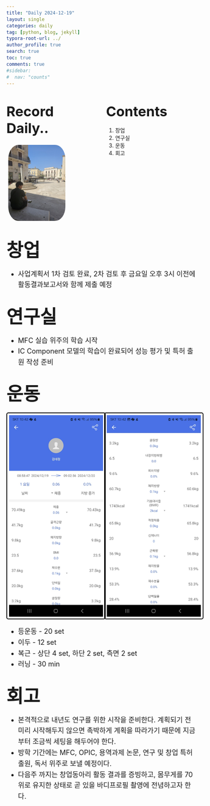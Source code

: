 ```yaml
---
title: "Daily 2024-12-19"
layout: single
categories: daily
tag: [python, blog, jekyll]
typora-root-url: ../
author_profile: true
search: true
toc: true
comments: true
#sidebar:
#  nav: "counts"
---
```


<style>
@media (max-width: 768px) {
  /* Flex 컨테이너의 이미지가 부모 크기에 맞게 조정 */
  div[style*="display: flex;"] img {
    width: 100%;
    height: auto;
  }

  /* Flex 컨테이너의 영상이 부모 크기에 맞게 조정 */
  div[style*="display: flex;"] video {
    width: 100%;
    height: auto;
  }

  /* Grid 이미지는 이미 반응형으로 설정되어 있으므로 추가 수정 불필요 */
  img[style*="width: 415px;"] {
    width: 100%;
    height: auto;
  }

  /* 영상도 화면 크기에 맞게 조정 */
  video {
    max-width: 100%;
    height: auto;
    display: block; /* 중앙 정렬 문제 방지 */
  }
}
</style>

<div style="display: flex; justify-content: space-between; align-items: flex-start;">

  <div style="width: 48%;">
    <h2><span style="font-size: 36px; font-weight: bold;">Record Daily..</span></h2>
    <img src="/images/2023-09-26-first/연구일지1/고민중.jpg" alt="CANVAS" style="border-radius: 20%; width: 150px; padding: 5px;">
  </div>

  <div style="width: 48%;">
    <h2><span style="font-size: 36px; font-weight: bold;">Contents</span></h2>
    <ol>
      <li>창업</li>
      <li>연구실</li>
      <li>운동</li>
      <li>회고</li>
    </ol>
  </div>

</div>

## <span style='font-size: 48px; font-weight: bold;'>창업</span>

<div style="font-size: 18px; line-height: 1.6;">
  <ul>
    <li>사업계획서 1차 검토 완료, 2차 검토 후 금요일 오후 3시 이전에 활동결과보고서와 함께 제출 예정</li>
  </ul>
</div>

## <span style='font-size: 48px; font-weight: bold;'>연구실</span>

<div style="font-size: 18px; line-height: 1.6;">
  <ul>
    <li>MFC 실습 위주의 학습 시작</li>
    <li>IC Component 모델의 학습이 완료되어 성능 평가 및 특허 출원 작성 준비</li>
  </ul>
</div>

## <span style='font-size: 48px; font-weight: bold;'>운동</span>

<div style="display: grid; grid-template-columns: repeat(2, 1fr); gap: 10px;">
  <img src="/images/1219인바디1.jpg" alt="운동" style="border: 2px solid #000; border-radius: 5px; padding: 5px; width: 100%; height: auto;">
  <img src="/images/1219인바디2.jpg" alt="운동" style="border: 2px solid #000; border-radius: 5px; padding: 5px; width: 100%; height: auto;">
</div>

<div style="font-size: 18px; line-height: 1.6;">
  <ul>
    <li>등운동 - 20 set</li>
    <li>이두 - 12 set</li>
    <li>복근 - 상단 4 set, 하단 2 set, 측면 2 set</li>
    <li>러닝 - 30 min</li>
  </ul>
</div>



## <span style="font-size: 48px; font-weight: bold;">회고</span>

<div style="font-size: 18px; line-height: 1.6;">

  <ul>
    <li>본격적으로 내년도 연구를 위한 시작을 준비한다. 계획되기 전 미리 시작해두지 않으면 촉박하게 계획을 따라가기 때문에 지금부터 조금씩 세팅을 해두어야 한다.</li>
    <li>방학 기간에는 MFC, OPIC, 용역과제 논문, 연구 및 창업 특허 출원, 독서 위주로 보낼 예정이다.</li>
    <li>다음주 까지는 창업동아리 활동 결과를 증빙하고, 몸무게를 70 위로 유지한 상태로 곧 있을 바디프로필 촬영에 전념하고자 한다.</li>
  </ul>

</div>